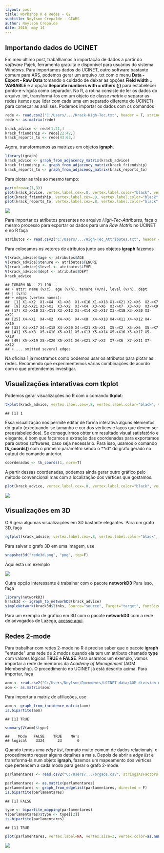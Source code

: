 ```yaml
---
layout: post
title: Workshop R e Redes - 02
subtitle: Neylson Crepalde - GIARS
author: Neylson Crepalde
date: 2016, may 14
---
```


Importando dados do UCINET
--------------------------

Em meu último post, trabalhamos a importação de dados a partir do *software* Pajek, ferramenta gratuita e disponível para usuários do sistema Windows. Para importamos dados do UCINET, outro software bastante comum para ARS, podemos gerar um arquivo .txt com o menu **Data - Export - Raw Data** tomando o cuidado de deixar as opções **Field width = VARIABLE** e a opção **Separate numbers with = others (;)** para estabelecer ponto-e-vírgula como separador. No R, a rotina consiste de ler os dados do arquivo .txt, transformá-los em um objeto de classe *matrix* e separar as redes (temos que lidar com cada uma em separado diferente do UCINET) para começar as análises. Podemos importar os dados com os comandos

``` r
rede <- read.csv2("C:/Users/.../Krack-High-Tec.txt", header = T, stringsAsFactors = F)
rede <- as.matrix(rede)
```

``` r
krack_advice <- rede[1:21,]
krack_friendship <- rede[22:42,]
krack_reports_to <- rede[43:63,]
```

Agora, transformamos as matrizes em objetos **igraph**.

``` r
library(igraph)
krack_advice <- graph_from_adjacency_matrix(krack_advice)
krack_friendship <- graph_from_adjacency_matrix(krack_friendship)
krack_reports_to <- graph_from_adjacency_matrix(krack_reports_to)
```

Para plotar as três ao mesmo tempo:

``` r
par(mfrow=c(1,3))
plot(krack_advice, vertex.label.cex=.8, vertex.label.color="black", vertex.color="red", edge.arrow.size=0.2, main="Krackhardt ADVICE")
plot(krack_friendship, vertex.label.cex=.8, vertex.label.color="black", vertex.color="lightblue", edge.arrow.size=0.2, main="Krackhardt FRIENDSHIP")
plot(krack_reports_to, vertex.label.cex=.8, vertex.label.color="black", vertex.color="yellow", edge.arrow.size=0.2, main="Krackhardt REPORTS TO")
```

![](img/giars_r_oficina2_files/figure-markdown_github/unnamed-chunk-5-1.png)

Para importar os atributos presentes no arquivo *High-Tec-Attributes*, faça o mesmo processo para exportar os dados para uma *Raw Matrix* no UCINET e no R faça

``` r
atributos <- read.csv2("C:/Users/.../High-Tec_Attributes.txt", header = T, stringsAsFactors = F)
```

Para colocamos os vetores de atributos junto aos objetos **igraph** fazemos

``` r
V(krack_advice)$age <- atributos$AGE
V(krack_advice)$tenure <- atributos$TENURE
V(krack_advice)$level <- atributos$LEVEL
V(krack_advice)$dept <- atributos$DEPT
krack_advice
```

    ## IGRAPH DN-- 21 190 -- 
    ## + attr: name (v/c), age (v/n), tenure (v/n), level (v/n), dept
    ## | (v/n)
    ## + edges (vertex names):
    ##  [1] X1->X2  X1->X4  X1->X8  X1->X16 X1->X18 X1->X21 X2->X6  X2->X7 
    ##  [9] X2->X21 X3->X1  X3->X2  X3->X4  X3->X6  X3->X7  X3->X8  X3->X9 
    ## [17] X3->X10 X3->X11 X3->X12 X3->X14 X3->X17 X3->X18 X3->X20 X3->X21
    ## [25] X4->X1  X4->X2  X4->X6  X4->X8  X4->X10 X4->X11 X4->X12 X4->X16
    ## [33] X4->X17 X4->X18 X4->X20 X4->X21 X5->X1  X5->X2  X5->X6  X5->X7 
    ## [41] X5->X8  X5->X10 X5->X11 X5->X13 X5->X14 X5->X16 X5->X17 X5->X18
    ## [49] X5->X19 X5->X20 X5->X21 X6->X21 X7->X2  X7->X6  X7->X11 X7->X12
    ## + ... omitted several edges

Na oficina 1 já mostramos como podemos usar os atributos para plotar as redes. Recomendo que experimentemos várias combinações de acordo com o que pretendemos investigar.

Visualizações interativas com **tkplot**
----------------------------------------

Podemos gerar visualizações no R com o comando **tkplot**:

``` r
tkplot(krack_advice, vertex.label.cex=.8, vertex.label.color="black", vertex.color="red", edge.arrow.size=0.2)
```

    ## [1] 1

Essa visualização nos permite editar de forma interativa alguns elementos do grafo (excetuando-se tamanho e cor dos vértices e laços que devem ser preestabelecidos). Se conseguirmos obter um resultado visual satisfatório e elegante, é bom que façamos a extração das coordenadas para exportamos para outros softwares, caso seja necessário. Para isso, usamos o comando **tk\_coords()** com o primeiro parâmetro sendo o \*\*id\* do grafo gerado no output do comando anterior.

``` r
coordenadas <- tk_coords(1, norm=T)
```

A partir dessas coordenadas, podemos ainda gerar outro gráfico pelo método convencional mas com a localização dos vértices que gostamos.

``` r
plot(krack_advice, vertex.label.cex=.8, vertex.label.color="black", vertex.color="red", edge.arrow.size=0.2, layout=coordenadas, main="Krackhardt ADVICE")
```

![](img/giars_r_oficina2_files/figure-markdown_github/unnamed-chunk-11-1.png)

Visualizações em 3D
-------------------

O R gera algumas visualizações em 3D bastante elegantes. Para um grafo 3D, faça

``` r
rglplot(krack_advice, vertex.label.cex=.8, vertex.label.color="black", vertex.color="red", edge.arrow.size=0.2, layout=layout_with_kk)
```

Para salvar o grafo 3D em uma imagem, use

``` r
snapshot3d("rede3d.png", "png", top=F)
```

Aqui está um exemplo

![](img/giars_r_oficina2_files/figure-markdown_github/rede3d-1.png)

Outra opção interessante é trabalhar com o pacote **networkD3** Para isso, faça

``` r
library(networkD3)
krack3d <- igraph_to_networkD3(krack_advice)
simpleNetwork(krack3d$links, Source="source", Target="target", fontSize = 10)
```

Para um exemplo de gráfico em 3D com o pacote **networkD3** com a rede de advogados de Lazega, [acesse aqui](http://neylsoncrepalde.github.io/img/viz3d.html).

Redes 2-mode
------------

Para trabalhar com redes 2-mode no R é preciso saber que o pacote **igraph** "entende" uma rede de 2 modos quando ela tem um atributo chamado **type** com valores lógicos **TRUE** e **FALSE**. Para usarmos um exemplo, vamos importar a rede de membros da *Academy of Management* (AOM Membership). O procedimento no UCINET já está descrito acima. Para importar, faça

``` r
aom <- read.csv2("C:/Users/Neylson/Documents/UCINET data/AOM division membership.txt", header = T, stringsAsFactors = F)
aom <- as.matrix(aom)
```

Para importar a matriz de afiliações, use

``` r
aom <- graph_from_incidence_matrix(aom)
is.bipartite(aom)
```

    ## [1] TRUE

``` r
summary(V(aom)$type)
```

    ##    Mode   FALSE    TRUE    NA's 
    ## logical    3324      23       0

Quando temos uma *edge list*, formato muito comum de dados relacionais, o procedimento requer alguns detalhes a mais. Depois de abrir a *edge list* e transformá-la num objeto **igraph**, fazemos um mapeamento dos vértices que pertencem a cada modo para gerar o grafo 2-mode.

``` r
parlamentares <- read.csv2("C:/Users/.../orgaos.csv", stringsAsFactors = F)
```

``` r
parlamentares <- as.matrix(parlamentares)
parlamentares <- graph_from_edgelist(parlamentares, directed = F)
is.bipartite(parlamentares)
```

    ## [1] FALSE

``` r
type <- bipartite_mapping(parlamentares)
V(parlamentares)$type <- type[[2]]
is.bipartite(parlamentares)
```

    ## [1] TRUE

``` r
plot(parlamentares, vertex.label=NA, vertex.size=3, vertex.color=as.numeric(V(parlamentares)$type)+3, main="Rede de afiliações de \nParlamentares a comissões")
```

![](img/giars_r_oficina2_files/figure-markdown_github/unnamed-chunk-19-1.png)
